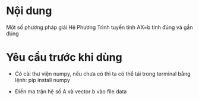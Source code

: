 # Nội dung
Một số phương pháp giải Hệ Phương Trình tuyến tính AX=b tính đúng và gần đúng

# Yêu cầu trước khi dùng

- Có cài thư viện numpy,
nếu chưa có thì ta có thể tải trong terminal bằng lệnh:         pip install numpy

- Điền ma trận hệ số A và vector b vào file data
